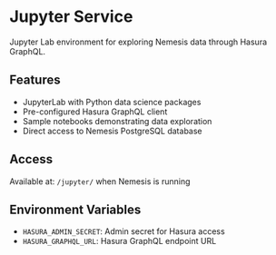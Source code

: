 # Jupyter Service

Jupyter Lab environment for exploring Nemesis data through Hasura GraphQL.

## Features

- JupyterLab with Python data science packages
- Pre-configured Hasura GraphQL client
- Sample notebooks demonstrating data exploration
- Direct access to Nemesis PostgreSQL database

## Access

Available at: `/jupyter/` when Nemesis is running

## Environment Variables

- `HASURA_ADMIN_SECRET`: Admin secret for Hasura access
- `HASURA_GRAPHQL_URL`: Hasura GraphQL endpoint URL
